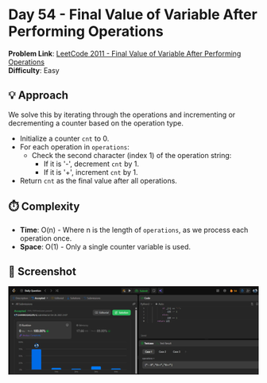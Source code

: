 # Day 54 - Final Value of Variable After Performing Operations

**Problem Link**: [LeetCode 2011 - Final Value of Variable After Performing Operations](https://leetcode.com/problems/final-value-of-variable-after-performing-operations/)  
**Difficulty**: Easy

## 💡 Approach

We solve this by iterating through the operations and incrementing or decrementing a counter based on the operation type.

- Initialize a counter `cnt` to 0.
- For each operation in `operations`:
  - Check the second character (index 1) of the operation string:
    - If it is '-', decrement `cnt` by 1.
    - If it is '+', increment `cnt` by 1.
- Return `cnt` as the final value after all operations.

## ⏱️ Complexity

- **Time**: O(n) - Where n is the length of `operations`, as we process each operation once.
- **Space**: O(1) - Only a single counter variable is used.

## 📸 Screenshot
![Solution Screenshot](screenshot.png)